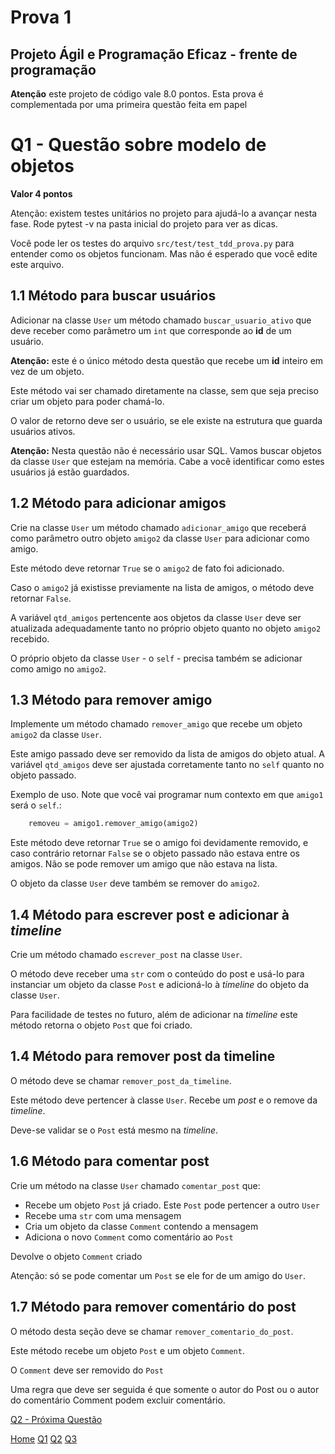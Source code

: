 # Prova 1

## Projeto Ágil e Programação Eficaz - frente de programação

**Atenção** este projeto de código vale 8.0 pontos. Esta prova é complementada por uma primeira questão feita em papel 

# Q1 - Questão sobre modelo de objetos 
**Valor 4 pontos**

Atenção: existem testes unitários no projeto para ajudá-lo a avançar nesta fase. Rode pytest -v na pasta inicial do projeto para ver as dicas. 

Você pode ler os testes do arquivo `src/test/test_tdd_prova.py` para entender como os objetos funcionam. Mas não é esperado que você edite este arquivo. 


## 1.1 Método para buscar usuários

Adicionar na classe `User` um método chamado `buscar_usuario_ativo` que deve receber como parâmetro um `int` que corresponde ao **id** de um usuário. 

**Atenção:** este é o único método desta questão que recebe um **id** inteiro em vez de um objeto. 

Este método vai ser chamado diretamente na classe, sem que seja preciso criar um objeto para poder chamá-lo. 

O valor de retorno deve ser o usuário, se ele existe na estrutura que guarda usuários ativos.

**Atenção:** Nesta questão não é necessário usar SQL. Vamos buscar objetos da classe `User` que estejam na memória.  Cabe a você identificar como estes usuários já estão guardados. 

## 1.2 Método para adicionar amigos 

Crie na classe `User` um método chamado `adicionar_amigo` que receberá como parâmetro outro objeto `amigo2` da classe `User` para adicionar como amigo.

Este método deve retornar `True` se o `amigo2` de fato foi adicionado.  

Caso o `amigo2` já existisse previamente na lista de amigos, o método deve retornar `False`.

A variável `qtd_amigos` pertencente aos objetos da classe `User` deve ser atualizada adequadamente tanto no próprio objeto quanto no objeto `amigo2` recebido. 

O próprio objeto da classe `User` - o `self` - precisa também se adicionar como amigo no `amigo2`. 



## 1.3 Método para remover amigo 

Implemente um método chamado `remover_amigo` que recebe um objeto `amigo2` da classe `User`.

Este amigo passado deve ser removido da lista de amigos do objeto atual.  A variável `qtd_amigos` deve ser ajustada corretamente tanto no `self` quanto no objeto passado.  


Exemplo de uso. Note que você vai programar num contexto em que `amigo1` será o `self`.: 

```python
    removeu = amigo1.remover_amigo(amigo2)
```

Este método deve retornar `True` se o amigo foi devidamente removido, e caso contrário retornar `False` se o objeto passado não estava entre os amigos. Não se pode remover um amigo que não estava na lista. 

O objeto da classe `User` deve também se remover do `amigo2`. 

## 1.4 Método para escrever post e adicionar à *timeline*

Crie um método chamado `escrever_post` na classe `User`.  

O método deve receber uma `str` com o conteúdo do post e usá-lo para instanciar um objeto da classe `Post` e adicioná-lo à *timeline* do objeto da classe `User`. 

Para facilidade de testes no futuro, além de adicionar na *timeline* este método retorna o objeto `Post` que foi criado. 

## 1.4 Método para remover post da timeline 

O método deve se chamar `remover_post_da_timeline`.

Este método deve pertencer à classe `User`. Recebe um *post* e o remove da *timeline*. 

Deve-se validar se o `Post` está mesmo na *timeline*.

## 1.6 Método para comentar post 

Crie um método na classe `User` chamado `comentar_post` que: 

* Recebe um objeto `Post` já criado. Este `Post` pode pertencer a outro `User`
* Recebe uma `str` com uma mensagem
* Cria um objeto da classe `Comment` contendo a mensagem
* Adiciona o novo `Comment` como comentário ao `Post`

Devolve o objeto `Comment` criado

Atenção: só se pode comentar um `Post` se ele for de um amigo do `User`. 

## 1.7 Método para remover comentário do post 

O método desta seção deve se chamar `remover_comentario_do_post`. 

Este método recebe um objeto `Post` e um objeto `Comment`.  

O `Comment` deve ser removido do `Post`

Uma regra que deve ser seguida é que somente o autor do Post ou o autor do comentário Comment podem excluir comentário. 


[Q2 - Próxima Questão](Q2.md)


[Home](./README.md)
[Q1](./Q1.md)
[Q2](./Q2.md)
[Q3](./Q3.md)
